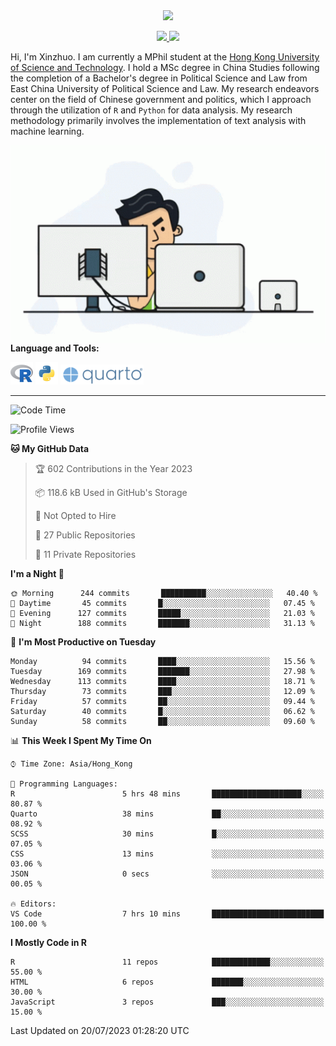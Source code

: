 <div align='center'>
<img src='https://readme-typing-svg.herokuapp.com?font=Lora&color=4d3900&center=true&lines=HKUST+Mphil+in+SOSC;Focus+on+China;Code+for+PoliSci'/>
</div>

<p align='center'>
 <a href='https://www.linkedin.com/in/xinzhuo-huang-5161011ba/' target='_blank'>
        <img src='https://img.shields.io/badge/linkedin%20-%230077B5.svg?&style=for-the-badge&logo=linkedin&logoColor=white'/>
    </a>
 <a href='https://twitter.com/HsinchoH' target='_blank'>
        <img src='https://img.shields.io/badge/Twitter-1DA1F2?style=for-the-badge&logo=twitter&logoColor=white'/>
    </a>
    </p>
    
Hi, I'm Xinzhuo. I am currently a MPhil student at the [Hong Kong University of Science and Technology](https://sosc.hkust.edu.hk/node/613). I hold a MSc degree in China Studies following the completion of a Bachelor's degree in Political Science and Law from East China University of Political Science and Law. My research endeavors center on the field of Chinese government and politics, which I approach through the utilization of `R` and `Python` for data analysis. My research methodology primarily involves the implementation of text analysis with machine learning.




<img align='right' src="https://github.com/xinzhuohkust/xinzhuohkust/blob/main/programmer.gif" width="590">



**Language and Tools:**  

<code><img height="36" src="https://raw.githubusercontent.com/github/explore/80688e429a7d4ef2fca1e82350fe8e3517d3494d/topics/r/r.png"></code>
<code><img height="36" src="https://raw.githubusercontent.com/github/explore/80688e429a7d4ef2fca1e82350fe8e3517d3494d/topics/python/python.png"></code>
<code><img height="32" src="https://github.com/quarto-dev/quarto-r/blob/main/man/figures/quarto.png"></code>

---
<!--START_SECTION:waka-->
![Code Time](http://img.shields.io/badge/Code%20Time-711%20hrs%2053%20mins-blue)

![Profile Views](http://img.shields.io/badge/Profile%20Views-62-blue)

**🐱 My GitHub Data** 

> 🏆 602 Contributions in the Year 2023
 > 
> 📦 118.6 kB Used in GitHub's Storage 
 > 
> 🚫 Not Opted to Hire
 > 
> 📜 27 Public Repositories 
 > 
> 🔑 11 Private Repositories  
 > 
**I'm a Night 🦉** 

```text
🌞 Morning      244 commits       ██████████░░░░░░░░░░░░░░░   40.40 % 
🌆 Daytime       45 commits       █░░░░░░░░░░░░░░░░░░░░░░░░   07.45 % 
🌃 Evening      127 commits       █████░░░░░░░░░░░░░░░░░░░░   21.03 % 
🌙 Night        188 commits       ███████░░░░░░░░░░░░░░░░░░   31.13 % 

```
📅 **I'm Most Productive on Tuesday** 

```text
Monday          94 commits       ████░░░░░░░░░░░░░░░░░░░░░   15.56 % 
Tuesday        169 commits       ███████░░░░░░░░░░░░░░░░░░   27.98 % 
Wednesday      113 commits       ████░░░░░░░░░░░░░░░░░░░░░   18.71 % 
Thursday        73 commits       ███░░░░░░░░░░░░░░░░░░░░░░   12.09 % 
Friday          57 commits       ██░░░░░░░░░░░░░░░░░░░░░░░   09.44 % 
Saturday        40 commits       █░░░░░░░░░░░░░░░░░░░░░░░░   06.62 % 
Sunday          58 commits       ██░░░░░░░░░░░░░░░░░░░░░░░   09.60 % 

```


📊 **This Week I Spent My Time On** 

```text
⌚︎ Time Zone: Asia/Hong_Kong

💬 Programming Languages: 
R                        5 hrs 48 mins       ████████████████████░░░░░   80.87 % 
Quarto                   38 mins             ██░░░░░░░░░░░░░░░░░░░░░░░   08.92 % 
SCSS                     30 mins             █░░░░░░░░░░░░░░░░░░░░░░░░   07.05 % 
CSS                      13 mins             ░░░░░░░░░░░░░░░░░░░░░░░░░   03.06 % 
JSON                     0 secs              ░░░░░░░░░░░░░░░░░░░░░░░░░   00.05 % 

🔥 Editors: 
VS Code                  7 hrs 10 mins       █████████████████████████   100.00 % 

```

**I Mostly Code in R** 

```text
R                        11 repos            █████████████░░░░░░░░░░░░   55.00 % 
HTML                     6 repos             ███████░░░░░░░░░░░░░░░░░░   30.00 % 
JavaScript               3 repos             ███░░░░░░░░░░░░░░░░░░░░░░   15.00 % 

```



 Last Updated on 20/07/2023 01:28:20 UTC
<!--END_SECTION:waka-->
    
    
    
    
    
    
    
    
